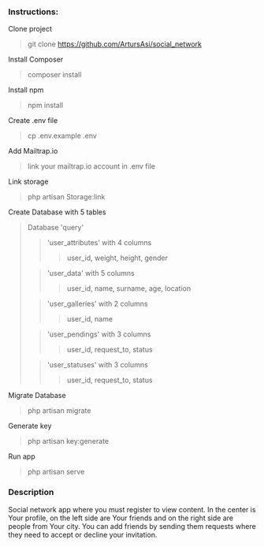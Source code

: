 ### Instructions:
Clone project
>git clone https://github.com/ArtursAsi/social_network

Install Composer
>composer install

Install npm
>npm install

Create .env file
>cp .env.example .env

Add Mailtrap.io
>link your mailtrap.io account in .env file

Link storage 
>php artisan Storage:link

Create Database with 5 tables
>Database 'query'
>>'user_attributes' with 4 columns
>>>user_id, weight, height, gender
>
>>'user_data' with 5 columns
>>>user_id, name, surname, age, location
>
>>'user_galleries' with 2 columns
>>>user_id, name
>
>>'user_pendings' with 3 columns
>>>user_id, request_to, status
>
>>'user_statuses' with 3 columns
>>>user_id, request_to, status


Migrate Database
>php artisan migrate


Generate key
>php artisan key:generate

Run app 
>php artisan serve



### Description

Social network app where you must register to view content. In the center is Your profile, on the left side are Your friends and on the right side are people from Your city.
You can add friends by sending them requests where they need to accept or decline your invitation.


